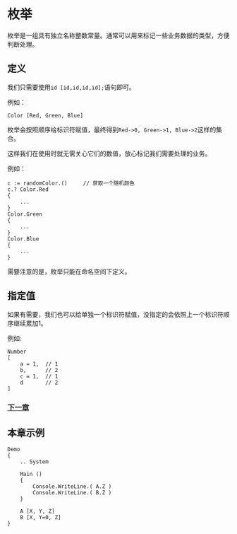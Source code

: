 # 枚举
枚举是一组具有独立名称整数常量。通常可以用来标记一些业务数据的类型，方便判断处理。
## 定义
我们只需要使用`id [id,id,id,id];`语句即可。

例如：
```
Color [Red, Green, Blue]
```
枚举会按照顺序给标识符赋值，最终得到`Red->0, Green->1, Blue->2`这样的集合。

这样我们在使用时就无需关心它们的数值，放心标记我们需要处理的业务。

例如：
```
c := randomColor.()     // 获取一个随机颜色
c.? Color.Red
{
    ...
}
Color.Green
{
    ...
}
Color.Blue
{
    ...
}
```

需要注意的是，枚举只能在命名空间下定义。
## 指定值
如果有需要，我们也可以给单独一个标识符赋值，没指定的会依照上一个标识符顺序继续累加1。

例如:
```
Number 
[
    a = 1,  // 1
    b,      // 2
    c = 1,  // 1
    d       // 2
]
```

### [下一章](检查.md)

## 本章示例
```
Demo
{
    .. System

    Main ()
    {
        Console.WriteLine.( A.Z )
        Console.WriteLine.( B.Z )
    }

    A [X, Y, Z]
    B [X, Y=0, Z]
}
```